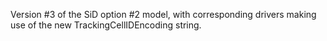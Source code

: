 Version #3 of the SiD option #2 model, with corresponding drivers making use of the new TrackingCellIDEncoding string.
